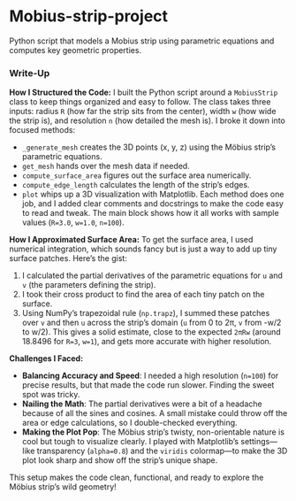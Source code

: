 # Mobius-strip-project
Python script that models a Mobius strip using parametric equations and computes key geometric properties.

### Write-Up

**How I Structured the Code:**
I built the Python script around a `MobiusStrip` class to keep things organized and easy to follow. The class takes three inputs: radius `R` (how far the strip sits from the center), width `w` (how wide the strip is), and resolution `n` (how detailed the mesh is). I broke it down into focused methods:
- `_generate_mesh` creates the 3D points (x, y, z) using the Möbius strip’s parametric equations.
- `get_mesh` hands over the mesh data if needed.
- `compute_surface_area` figures out the surface area numerically.
- `compute_edge_length` calculates the length of the strip’s edges.
- `plot` whips up a 3D visualization with Matplotlib.
Each method does one job, and I added clear comments and docstrings to make the code easy to read and tweak. The main block shows how it all works with sample values (`R=3.0`, `w=1.0`, `n=100`).

**How I Approximated Surface Area:**
To get the surface area, I used numerical integration, which sounds fancy but is just a way to add up tiny surface patches. Here’s the gist:
1. I calculated the partial derivatives of the parametric equations for `u` and `v` (the parameters defining the strip).
2. I took their cross product to find the area of each tiny patch on the surface.
3. Using NumPy’s trapezoidal rule (`np.trapz`), I summed these patches over `v` and then `u` across the strip’s domain (`u` from 0 to 2π, `v` from -w/2 to w/2).
This gives a solid estimate, close to the expected `2πRw` (around 18.8496 for `R=3`, `w=1`), and gets more accurate with higher resolution.

**Challenges I Faced:**
- **Balancing Accuracy and Speed**: I needed a high resolution (`n=100`) for precise results, but that made the code run slower. Finding the sweet spot was tricky.
- **Nailing the Math**: The partial derivatives were a bit of a headache because of all the sines and cosines. A small mistake could throw off the area or edge calculations, so I double-checked everything.
- **Making the Plot Pop**: The Möbius strip’s twisty, non-orientable nature is cool but tough to visualize clearly. I played with Matplotlib’s settings—like transparency (`alpha=0.8`) and the `viridis` colormap—to make the 3D plot look sharp and show off the strip’s unique shape.

This setup makes the code clean, functional, and ready to explore the Möbius strip’s wild geometry!
